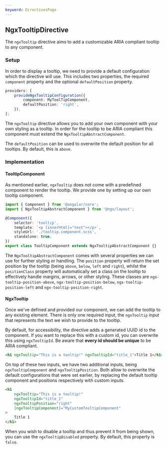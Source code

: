 ```yaml
---
keyword: DirectivesPage
---
```


## NgxTooltipDirective

The `ngxTooltip` directive aims to add a customizable ARIA compliant tooltip to any component.

### Setup

In order to display a tooltip, we need to provide a default configuration which the directive will use. This includes two properties, the required `component` property and the optional `defaultPosition` property.

```ts
providers: [
    provideNgxTooltipConfiguration({
        component: MyToolTipComponent,
        defaultPosition: 'right',
    }),
];
```
The `ngxTooltip` directive allows you to add your own component with your own styling as a tooltip. In order for the tooltip to be ARIA compliant this component must extend the `NgxTooltipAbstractComponent`.

The `defaultPosition` can be used to overwrite the default position for all tooltips. By default, this is `above`.

### Implementation

#### TooltipComponent

As mentioned earlier, `ngxTooltip` does not come with a predefined component to render the tooltip. We provide one by setting up our own tooltip component.

```ts
import { Component } from '@angular/core';
import { NgxTooltipAbstractComponent } from '@ngx/layout';

@Component({
    selector: 'tooltip',
    template: `<p [innerHtml]="text"></p>`,
    styleUrl: './tooltip.component.scss',
    standalone: true,
})
export class TooltipComponent extends NgxTooltipAbstractComponent {}
```

The `NgxTooltipAbstractComponent` comes with several properties we can use for further styling or handling. The `position` property will return the set position by the tooltip (being `above`, `below`, `left` and `right`), whilst the `positionClass` property will automatically set a class on the tooltip to effectively handle margins, arrows, or other styling. These classes are `ngx-tooltip-position-above`, `ngx-tooltip-position-below`, `ngx-tooltip-position-left` and `ngx-tooltip-position-right`.

#### NgxTooltip

Once we've defined and provided our component, we can add the tooltip to any existing element. There is only one required input, the `ngxTooltip` input that represents the text we wish to provide to the tooltip.

By default, for accessibility, the directive adds a generated UUID id to the component. If you want to replace this with a custom id, you can overwrite this using `ngxTooltipId`. Be aware that **every id should be unique** to be ARIA compliant.

```html
<h1 ngxTooltip="This is a tooltip!" ngxTooltipId="title_1">Title 1</h1>
```

On top of these two inputs, we have two additional inputs, being `ngxTooltipComponent` and `ngxTooltipPosition`. Both allow to overwrite the default configurations that were set earlier, by replacing the default tooltip component and positions respectively with custom inputs.

```html
<h1
    ngxTooltip="This is a tooltip!"
    ngxTooltipId="title_1"
    ngxTooltipPosition="right"
    [ngxTooltipComponent]="MyCustomTooltipComponent"
>
    Title 1
</h1>
```

When you wish to disable a tooltip and thus prevent it from being shown, you can use the `ngxTooltipDisabled` property. By default, this property is `false`.

